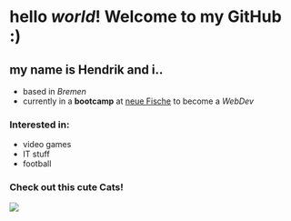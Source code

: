 # hello _world_! Welcome to my GitHub :)
## my name is Hendrik and i..

* based in _Bremen_
* currently in a **bootcamp** at [neue Fische](https://www.neuefische.de/) to become a _WebDev_

### Interested in:

* video games
* IT stuff
* football

### Check out this cute Cats!

[![](http://img.youtube.com/vi/laYQFi5LrZA/0.jpg)](http://www.youtube.com/watch?v=dQw4w9WgXcQ)

